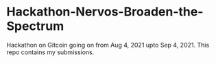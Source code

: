 # Hackathon-Nervos-Broaden-the-Spectrum
Hackathon on Gitcoin going on from Aug 4, 2021 upto Sep 4, 2021. This repo contains my submissions.
